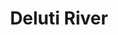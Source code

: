 ---
title: "Deluti River"
title_bn: "দেলুতি নদী"
description: "This river ousted from Gangrail river that fallen into Shibsha River at Paikgacha Upazilla (Khulna).
The length, width and depth of this river respectively 20 km, 350 meters and 13.50 meters. River catchment area is 20.43 km. Stream of this river is monsoon nature. This river influenced by ebb and tide."
---